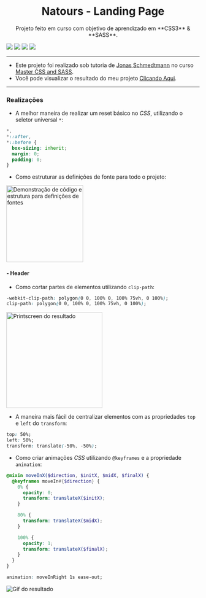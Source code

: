 <h1 align="center">Natours - Landing Page</h1>
<p align="center">Projeto feito em curso com objetivo de aprendizado em **CSS3** & **SASS**.</p>

<img src="https://img.shields.io/static/v1?label=build&message=HTML5&color=E34F26&style=for-the-badge&logo=html5"/>  <img src="https://img.shields.io/static/v1?label=build&message=css3&color=1572B6&style=for-the-badge&logo=css3"/> <img src="https://img.shields.io/static/v1?label=build&message=sass&color=CC6699&style=for-the-badge&logo=sass"/> <img src="https://img.shields.io/static/v1?label=deployed&message=vercel&color=000000&style=for-the-badge&logo=vercel"/>

------------

- Este projeto foi realizado sob tutoria de <a href="https://codingheroes.io/">Jonas Schmedtmann</a> no curso <a href="https://www.udemy.com/course/advanced-css-and-sass/">Master CSS and SASS</a>.
- Você pode visualizar o resultado do meu projeto <a href="https://natours-azure.vercel.app/">Clicando Aqui</a>.

------------
### Realizações

- A melhor maneira de realizar um reset básico no *CSS*, utilizando o seletor universal `*`:
```css
*,
*::after,
*::before {
  box-sizing: inherit;
  margin: 0;
  padding: 0;
}
```

- Como estruturar as definições de fonte para todo o projeto:
<img alt="Demonstração de código e estrutura para definições de fontes" title="Demonstração de código e estrutura para definições de fontes" src="https://images4.imagebam.com/14/ec/53/ME25JI3_o.png" height="200" />

#### - Header
- Como cortar partes de elementos utilizando `clip-path`:
```css
-webkit-clip-path: polygon(0 0, 100% 0, 100% 75vh, 0 100%);
clip-path: polygon(0 0, 100% 0, 100% 75vh, 0 100%);
```
<img alt="Printscreen do resultado" title="Printscreen do resultado" src="https://images4.imagebam.com/42/c1/72/ME25JPI_o.png" height="250"/>

- A maneira mais fácil de centralizar elementos com as propriedades `top` e `left` do `transform`:
```css
top: 50%;
left: 50%;
transform: translate(-50%, -50%);
```

- Como criar animações *CSS* utilizando `@keyframes` e a propriedade `animation`:
```scss
@mixin moveInX($direction, $initX, $midX, $finalX) {
  @keyframes moveIn#{$direction} {
    0% {
      opacity: 0;
      transform: translateX($initX);
    }

    80% {
      transform: translateX($midX);
    }

    100% {
      opacity: 1;
      transform: translateX($finalX);
    }
  }
}
```

```css
animation: moveInRight 1s ease-out;
```
<img alt="Gif do resultado" title="Gif do resultado" src="https://media.giphy.com/media/onegSI78u3s0U0TLzF/giphy.gif" />


